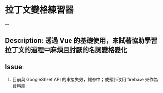 # 拉丁文變格練習器
--
## Description: 透過 Vue 的基礎使用，來試著協助學習拉丁文的過程中麻煩且討厭的名詞變格變化
## Issue: 
1. 目前與 GoogleSheet API 的串接失效，維修中；或預計改用 firebase 來作為資料庫

